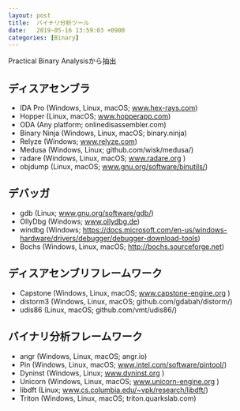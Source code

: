 ```yaml
---
layout: post
title:  バイナリ分析ツール
date:   2019-05-16 13:59:03 +0900
categories: [Binary]
---
```


Practical Binary Analysisから抽出

## ディスアセンブラ
- IDA Pro (Windows, Linux, macOS; www.hex-rays.com)
- Hopper (Linux, macOS; www.hopperapp.com)
- ODA (Any platform; onlinedisassembler.com)
- Binary Ninja (Windows, Linux, macOS; binary.ninja)
- Relyze (Windows; www.relyze.com)
- Medusa (Windows, Linux; github.com/wisk/medusa/)
- radare (Windows, Linux, macOS; www.radare.org )
- objdump (Linux, macOS; www.gnu.org/software/binutils/)

## デバッガ
- gdb (Linux; www.gnu.org/software/gdb/)
- OllyDbg (Windows; www.ollydbg.de)
- windbg (Windows; https://docs.microsoft.com/en-us/windows-hardware/drivers/debugger/debugger-download-tools)
- Bochs (Windows, Linux, macOS; http://bochs.sourceforge.net)

## ディスアセンブリフレームワーク
- Capstone (Windows, Linux, macOS; www.capstone-engine.org )
- distorm3 (Windows, Linux, macOS; github.com/gdabah/distorm/)
- udis86 (Linux, macOS; github.com/vmt/udis86/)

## バイナリ分析フレームワーク
- angr (Windows, Linux, macOS; angr.io)
- Pin (Windows, Linux, macOS; www.intel.com/software/pintool/)
- Dyninst (Windows, Linux; www.dyninst.org )
- Unicorn (Windows, Linux, macOS; www.unicorn-engine.org )
- libdft (Linux; www.cs.columbia.edu/~vpk/research/libdft/)
- Triton (Windows, Linux, macOS; triton.quarkslab.com)

